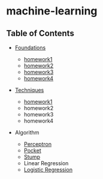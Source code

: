 # machine-learning  
## Table of Contents
  + [Foundations](foundations)
    * [homework1](foundations/homework1.md)
    * [homework2](foundations/homework2.md)
    * [homework3](foundations/homework3.md)
    * [homework4](foundations/homework4.md)
  + [Techniques](techniques/)
    * [homework1](foundations/homework1.md)
    * homework2
    * homework3
    * homework4
  
  + Algorithm
    * [Perceptron](foundations/code/perceptron.py)
    * [Pocket](foundations/code/pocket.py)
    * [Stump](foundations/code/stump.py)
    * Linear Regression
    * [Logistic Regression](foundations/code/logistic_regression.py)
 

